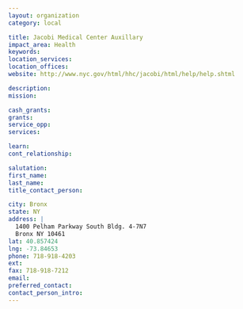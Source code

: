```yaml
---
layout: organization
category: local

title: Jacobi Medical Center Auxillary
impact_area: Health
keywords: 
location_services: 
location_offices: 
website: http://www.nyc.gov/html/hhc/jacobi/html/help/help.shtml

description: 
mission: 

cash_grants: 
grants: 
service_opp: 
services: 

learn: 
cont_relationship: 

salutation: 
first_name: 
last_name: 
title_contact_person: 

city: Bronx
state: NY
address: |
  1400 Pelham Parkway South Bldg. 4-7N7    
  Bronx NY 10461
lat: 40.857424
lng: -73.84653
phone: 718-918-4203
ext: 
fax: 718-918-7212
email: 
preferred_contact: 
contact_person_intro: 
---
```

